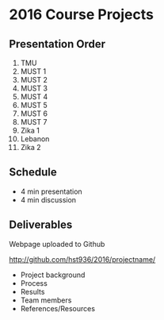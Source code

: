 # 2016 Course Projects

## Presentation Order

1. TMU
2. MUST 1
3. MUST 2
4. MUST 3
5. MUST 4
6. MUST 5
7. MUST 6
8. MUST 7
9. Zika 1
10. Lebanon
11. Zika 2

## Schedule
* 4 min presentation
* 4 min discussion

## Deliverables
Webpage uploaded to Github

http://github.com/hst936/2016/projectname/

* Project background
* Process
* Results
* Team members
* References/Resources
